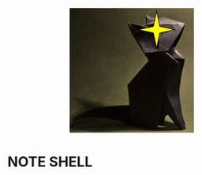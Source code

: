 <center>
<img src="./resource/readme/catplus.png" width="50%" height="50%" title="px(픽셀) 크기 설정" alt="logo" border-radius="90px"></img>
</center>

# NOTE SHELL

<br/>